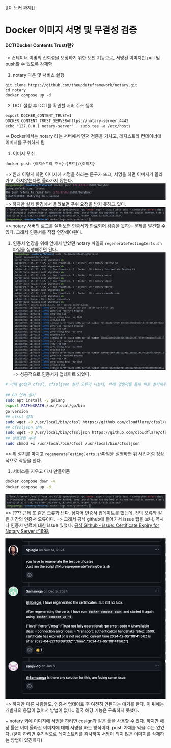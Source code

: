 [[0. 도커 과제]]
# Docker 이미지 서명 및 무결성 검증
#### DCT(Docker Contents Trust)란?
-> 컨테이너 이밎의 신뢰성을 보장하기 위한 보안 기능으로, 서명된 이미지만 pull 및 push할 수  있도록 강제함

1) notary 다운 및 서비스 실행
```
git clone https://github.com/theupdateframework/notary.git
cd notary
docker compose up -d
```

2) DCT 설정 후 DCT를 확인할 서버 주소 등록
```
export DOCKER_CONTENT_TRUST=1
DOCKER_CONTENT_TRUST_SERVER=https://notary-server:4443
echo "127.0.0.1 notary-server" | sudo tee -a /etc/hosts
```
=> Docker에서는 notary 라는 서버에서 먼저 검증을 거치고, 레지스트리 컨테이너에 이미지를 푸쉬하게 됨

1) 이미지 푸쉬
```
docker push {레지스트리 주소}:{포트}/{이미지}
```
=> 원래 이렇게 하면 이미지에 서명을 하라는 문구가 뜨고, 서명을 하면 이미지가 올라가고, 하지않는다면 올라가지 않는다.
![Pasted image 20250215203717](../image/Pasted%20image%2020250215203717.png)
=> 하지만 실제 환경에서 돌려보면 푸쉬 요청을 받지 못하고 있다.
![Pasted image 20250215203844](../image/Pasted%20image%2020250215203844.png)
=> notary 서버의 로그를 살펴보면 인증서가 만료되어 검증을 못하는 문제를 발견할 수 있다. 그래서 인증서를 직접 연장해야된다. 

1) 인증서 연장을 위해 앞에서 받았던 notary 파일의 `regenerateTestingCerts.sh` 파일을 실행해주면 된다.
![Pasted image 20250215204120](../image/Pasted%20image%2020250215204120.png)
=> 성공적으로 인증서가 업데이트 되었다.

```sh
# 이때 go언와 cfssl, cfssljson 설치 오류가 나는데, 아래 명령어를 통해 따로 설치해주어야한다.(구글링 해서 arm64 버전으로 열심히 찾았다...)

## GO 언어 설치
sudo apt install -y golang
export PATH=$PATH:/usr/local/go/bin
go version
## cfssl 설치
sudo wget -O /usr/local/bin/cfssl https://github.com/cloudflare/cfssl/releases/download/v1.6.5/cfssl_1.6.5_linux_arm64
## cfssljson 설치
sudo wget -O /usr/local/bin/cfssljson https://github.com/cloudflare/cfssl/releases/download/v1.6.5/cfssljson_1.6.5_linux_arm64
## 실행권한 부여
sudo chmod +x /usr/local/bin/cfssl /usr/local/bin/cfssljson
```
=> 위 설치를 마치고 `regenerateTestingCerts.sh`파일을 실행하면 위 사진처럼 정상적으로 작동을 한다.

1) 서비스를 지우고 다시 만들어줌
```sh
docker compose down -v
docker compose up -d
```

![Pasted image 20250215203844](../image/Pasted%20image%2020250215203844.png)
=> ???? 근데 또 같은 오류가 난다. 심지어 인증서 업데이트를 했는데, 전의 오류와 같은 기간의 인증서 오류이다.
=> 그래서 공식 github에 들어가서 issue 탭을 보니, 역시나 인증서 만료에 대한 issue 있었다. [공식 Github - issue: Certificate Expiry for Notary Server #1698](https://github.com/notaryproject/notary/issues/1698)

![Pasted image 20250215205102](../image/Pasted%20image%2020250215205102.png)
=> 하지만 다른 사람들도, 인증서 업데이트 후 여전히 안된다는 얘기를 한다. 이 뒤에는 개발자의 응답이 없어서 방법이 없다..
결국 해당 기능은 구축하지 못했다.

\+ notary 외에 이미지에 서명을 하려면 cosign과 같은 툴을 사용할 수 있다. 하지만 해당 툴은 이미 올라간 이미지에 대해 서명을 하는 방식이라, push 자체를 막을 수는 없었다. (굳이 하려면 주기적으로 레지스트리를 검사하여 서명이 되지 않은 이미지를 삭제하는 방법이 있긴하다)